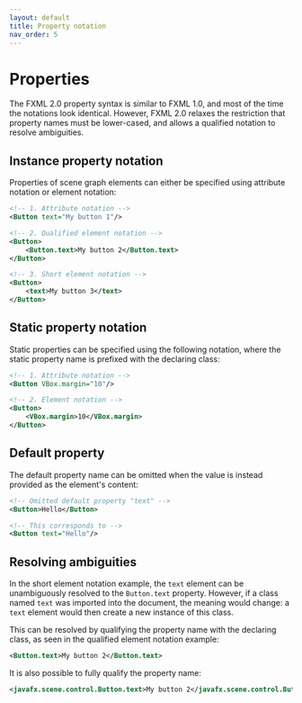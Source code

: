 ```yaml
---
layout: default
title: Property notation
nav_order: 5
---
```


# Properties
The FXML 2.0 property syntax is similar to FXML 1.0, and most of the time the notations look identical. However, FXML 2.0 relaxes the restriction that property names must be lower-cased, and allows a qualified notation to resolve ambiguities.

## Instance property notation
Properties of scene graph elements can either be specified using attribute notation or element notation:
```xml
<!-- 1. Attribute notation -->
<Button text="My button 1"/>

<!-- 2. Qualified element notation -->
<Button>
    <Button.text>My button 2</Button.text>
</Button>

<!-- 3. Short element notation -->
<Button>
    <text>My button 3</text>
</Button>
```

## Static property notation
Static properties can be specified using the following notation, where the static property name is prefixed with the declaring class:
```xml
<!-- 1. Attribute notation -->
<Button VBox.margin="10"/>

<!-- 2. Element notation -->
<Button>
    <VBox.margin>10</VBox.margin>
</Button>
```

## Default property
The default property name can be omitted when the value is instead provided as the element's content:
```xml
<!-- Omitted default property "text" -->
<Button>Hello</Button>

<!-- This corresponds to -->
<Button text="Hello"/>
```

## Resolving ambiguities
In the short element notation example, the `text` element can be unambiguously resolved to the `Button.text` property. 
However, if a class named `text` was imported into the document, the meaning would change: a `text` element would then create a new instance of this class.

This can be resolved by qualifying the property name with the declaring class, as seen in the qualified element notation example:
```xml
<Button.text>My button 2</Button.text>
```

It is also possible to fully qualify the property name:
```xml
<javafx.scene.control.Button.text>My button 2</javafx.scene.control.Button.text>
```